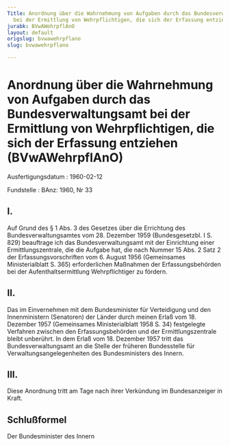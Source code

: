 ```yaml
---
Title: Anordnung über die Wahrnehmung von Aufgaben durch das Bundesverwaltungsamt
  bei der Ermittlung von Wehrpflichtigen, die sich der Erfassung entziehen
jurabk: BVwAWehrpflAnO
layout: default
origslug: bvwawehrpflano
slug: bvwawehrpflano

---
```


# Anordnung über die Wahrnehmung von Aufgaben durch das Bundesverwaltungsamt bei der Ermittlung von Wehrpflichtigen, die sich der Erfassung entziehen (BVwAWehrpflAnO)

Ausfertigungsdatum
:   1960-02-12

Fundstelle
:   BAnz: 1960, Nr 33

## I.

Auf Grund des § 1 Abs. 3 des Gesetzes über die Errichtung des
Bundesverwaltungsamtes vom 28. Dezember 1959 (Bundesgesetzbl. I S.
829) beauftrage ich das Bundesverwaltungsamt mit der Einrichtung einer
Ermittlungszentrale, die die Aufgabe hat, die nach Nummer 15 Abs. 2
Satz 2 der Erfassungsvorschriften vom 6. August 1956 (Gemeinsames
Ministerialblatt S. 365) erforderlichen Maßnahmen der
Erfassungsbehörden bei der Aufenthaltsermittlung Wehrpflichtiger zu
fördern.

## II.

Das im Einvernehmen mit dem Bundesminister für Verteidigung und den
Innenministern (Senatoren) der Länder durch meinen Erlaß vom 18.
Dezember 1957 (Gemeinsames Ministerialblatt 1958 S. 34) festgelegte
Verfahren zwischen den Erfassungsbehörden und der Ermittlungszentrale
bleibt unberührt. In dem Erlaß vom 18. Dezember 1957 tritt das
Bundesverwaltungsamt an die Stelle der früheren Bundesstelle für
Verwaltungsangelegenheiten des Bundesministers des Innern.

## III.

Diese Anordnung tritt am Tage nach ihrer Verkündung im Bundesanzeiger
in Kraft.

## Schlußformel

Der Bundesminister des Innern


